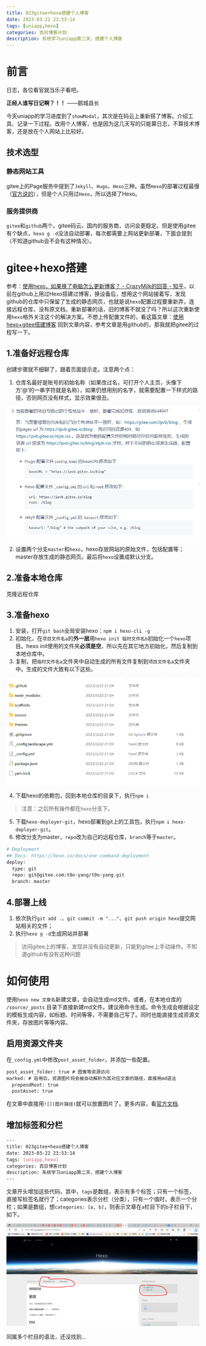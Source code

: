 ```yaml
---
title: 023gitee+hexo搭建个人博客
date: 2023-03-22 23:53:14
tags: [uniapp,hexo]
categories: 百日博客计划
description: 系统学习uniapp第二天，搭建个人博客
---
```


# 前言

日志，各位看官就当乐子看吧。

**正经人谁写日记啊？！！**    ——鹅城县长

今天uniapp的学习进度到了`showModal`，其次是在码云上重新搭了博客。介绍工具、记录一下过程。改用个人博客，也是因为这几天写的只能算日志，不算技术博客，还是放在个人网站上比较好。

## 技术选型

### 静态网站工具

gitee上的Page服务中提到了`Jekyll`、`Hugo`、`Hexo`三种。虽然`Hexo`的部署过程最慢（[官方说的](https://gitee.com/help/articles/4136#article-header0)），但是个人只用过`Hexo`，所以选择了Hexo。

### 服务提供商

`gitee`和`github`两个。gitee码云，国内的服务商，访问会更稳定。但是使用gitee有个缺点，`hexo g -d`没法自动部署，每次都需要上网站更新部署，下面会提到（不知道github会不会有这种情况）。

# gitee+hexo搭建

参考：[使用hexo，如果换了电脑怎么更新博客？ - CrazyMilk的回答 - 知乎](https://www.zhihu.com/question/21193762/answer/79109280)，以前在github上用过Hexo搭建过博客，换设备后，想用这个网站接着写，发现github的仓库中只保留了生成的静态网页，也就是说`hexo`配置过程要重新弄，连接远程仓库，没有原文档，重新部署的话，旧的博客不就没了吗？所以这次重新使用`hexo`格外关注这个的解决方案。不想上传配置文件的，看这篇文章：[使用hexo+gitee搭建博客](https://blog.csdn.net/weixin_45631738/article/details/104716374)
回到文章内容，参考文章是用github的，那我就把gitee的过程写一下。

## 1.准备好远程仓库

创建步骤就不细聊了，跟着页面提示走。注意两个点：
1. 仓库名最好是账号的初始名称（如果改过名，可打开个人主页，头像下方‘@’的一串字符就是名称），如果仍想用别的名字，就需要配置一下样式的路径，否则网页没有样式，显示效果很丑。

![配置样式](023gitee-hexo搭建个人博客/配置样式.png)

2. 设置两个分支`master`和`hexo`，hexo存放网站的原始文件，包括配置等；master存放生成的静态网页。最后将`hexo`设置成默认分支。

## 2.准备本地仓库

克隆远程仓库

## 3.准备hexo

1. 安装，打开`git bash`全局安装hexo：`npm i hexo-cli -g`
2. 初始化，在`项目文件名a`的**外一层**用`hexo init 临时文件名b`初始化一个`hexo`项目。hexo init使用的文件夹**必须是空**，所以先在其它地方初始化，然后复制到本地仓库中。
3. 复制，把`临时文件名a`文件夹中自动生成的所有文件复制到`项目文件名a`文件夹中。生成的文件大致有以下这些。

![临时文件](023gitee-hexo搭建个人博客/临时文件.png)

4. 下载hexo的依赖包，回到本地仓库的目录下，执行`npm i`
> 注意：之后所有操作都在`hexo`分支下。
5. 下载`hexo-deployer-git`，hexo部署到git上的工具包，执行`npm i hexo-deployer-git`。
6. 修改分支为master，`repo`改为自己的远程仓库，`branch`等于`master`。

```bash
# Deployment
## Docs: https://hexo.io/docs/one-command-deployment
deploy:
  type: git
  repo: git@gitee.com:t0o-yang/t0o-yang.git
  branch: master
```

## 4.部署上线

1. 依次执行`git add .`、`git commit -m "..."`、`git push origin hexo`提交网站相关的文件；
2. 执行`hexo g -d`生成网站并部署
> 访问gitee上的博客，发现并没有自动更新，只能到gitee上手动操作。不知道github有没有这种问题

# 如何使用

使用`hexo new 文章名`新建文章，会自动生成md文件。或者，在本地仓库的 `/source/_posts` 目录下直接新建md文件。建议用命令生成。命令生成会根据设定的模板生成内容，如标题、时间等等，不需要自己写了。同时也能直接生成资源文件夹，存放图片等等内容。

## 启用资源文件夹

在`_config.yml`中修改`post_asset_folder`，并添加一些配置。

```xml
post_asset_folder: true # 图像等资源访问
marked: # 启用后，资源图片将会被自动解析为其对应文章的路径，直接用md语法
  prependRoot: true
  postAsset: true
```

在文章中直接用`![](图片路径)`就可以放置图片了。更多内容，看[官方文档](https://hexo.io/zh-cn/docs/asset-folders).

## 增加标签和分栏

```bash
---
title: 023gitee+hexo搭建个人博客
date: 2023-03-22 23:53:14
tags: [uniapp,hexo]
categories: 百日博客计划
description: 系统学习uniapp第二天，搭建个人博客
---
```

文章开头增加这些代码，其中，`tags`是数组，表示有多个标签；只有一个标签，直接写标签名就行了；categories表示分栏（分类），只有一个值时，表示一个分栏；如果是数组，想`categories: [a, b]`，则表示文章在`a`栏目下的`b`子栏目下，如下。

![父子栏目](023gitee-hexo搭建个人博客/父子栏目.png)

同属多个栏目的语法，还没找到...